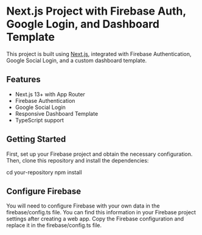 # Next.js Project with Firebase Auth, Google Login, and Dashboard Template

This project is built using [Next.js](https://nextjs.org), integrated with Firebase Authentication, Google Social Login, and a custom dashboard template.

## Features

- Next.js 13+ with App Router
- Firebase Authentication
- Google Social Login
- Responsive Dashboard Template
- TypeScript support

## Getting Started

First, set up your Firebase project and obtain the necessary configuration. Then, clone this repository and install the dependencies:

cd your-repository
npm install

## Configure Firebase
You will need to configure Firebase with your own data in the firebase/config.ts file. You can find this information in your Firebase project settings after creating a web app. Copy the Firebase configuration and replace it in the firebase/config.ts file.